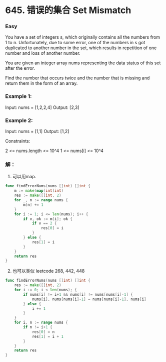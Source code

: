 # 645. 错误的集合 Set Mismatch

### Easy

You have a set of integers s, which originally contains all the numbers from 1 to n. Unfortunately, due to some error, one of the numbers in s got duplicated to another number in the set, which results in repetition of one number and loss of another number.

You are given an integer array nums representing the data status of this set after the error.

Find the number that occurs twice and the number that is missing and return them in the form of an array.

### Example 1:

Input: nums = [1,2,2,4]
Output: [2,3]

### Example 2:

Input: nums = [1,1]
Output: [1,2]

Constraints:

2 <= nums.length <= 10^4
1 <= nums[i] <= 10^4

### 解：

1. 可以用map.
```go
func findErrorNums(nums []int) []int {
	m := make(map[int]int)
	res := make([]int, 2)
	for _, n := range nums {
		m[n] += 1
	}
	for i := 1; i <= len(nums); i++ {
		if v, ok := m[i]; ok {
			if v == 2 {
				res[0] = i
			}
		} else {
			res[1] = i
		}
	}
	return res
}
```

2. 也可以类似 leetcode 268, 442, 448

```go
func findErrorNums(nums []int) []int {
	res := make([]int, 2)
	for i := 0; i < len(nums); {
		if nums[i] != i+1 && nums[i] != nums[nums[i]-1] {
			nums[i], nums[nums[i]-1] = nums[nums[i]-1], nums[i]
		} else {
			i += 1
		}
	}
	for i, n := range nums {
		if n != i+1 {
			res[0] = n
			res[1] = i + 1
		}
	}
	return res
}
```